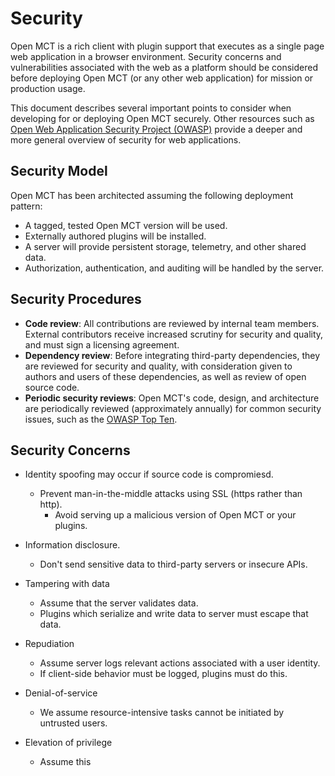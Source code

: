 # Security

Open MCT is a rich client with plugin support that executes as a single page
web application in a browser environment. Security concerns and
vulnerabilities associated with the web as a platform should be considered
before deploying Open MCT (or any other web application) for mission or
production usage.

This document describes several important points to consider when developing
for or deploying Open MCT securely. Other resources such as
[Open Web Application Security Project (OWASP)](https://www.owasp.org)
provide a deeper and more general overview of security for web applications.


## Security Model

Open MCT has been architected assuming the following deployment pattern:

* A tagged, tested Open MCT version will be used.
* Externally authored plugins will be installed.
* A server will provide persistent storage, telemetry, and other shared data.
* Authorization, authentication, and auditing will be handled by the server.


## Security Procedures

* **Code review**: All contributions are reviewed by internal team members.
  External contributors receive increased scrutiny for security and quality,
  and must sign a licensing agreement.
* **Dependency review**: Before integrating third-party dependencies, they
  are reviewed for security and quality, with consideration given to authors
  and users of these dependencies, as well as review of open source code.
* **Periodic security reviews**: Open MCT's code, design, and architecture
  are periodically reviewed (approximately annually) for common security
  issues, such as the
  [OWASP Top Ten](https://www.owasp.org/index.php/Category:OWASP_Top_Ten_Project).


## Security Concerns

* Identity spoofing may occur if source code is compromiesd.
  * Prevent man-in-the-middle attacks using SSL (https rather than http).
    * Avoid serving up a malicious version of Open MCT or your plugins.

* Information disclosure.
  * Don't send sensitive data to third-party servers or insecure APIs.

* Tampering with data
  * Assume that the server validates data.
  * Plugins which serialize and write data to server must escape that data.

* Repudiation
  * Assume server logs relevant actions associated with a user identity.
  * If client-side behavior must be logged, plugins must do this.

* Denial-of-service
  * We assume resource-intensive tasks cannot be initiated by untrusted users.

* Elevation of privilege
  * Assume this

